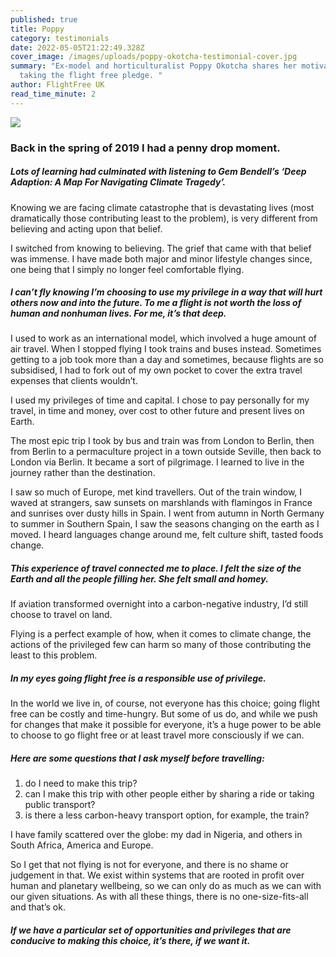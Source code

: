 ```yaml
---
published: true
title: Poppy
category: testimonials
date: 2022-05-05T21:22:49.328Z
cover_image: /images/uploads/poppy-okotcha-testimonial-cover.jpg
summary: "Ex-model and horticulturalist Poppy Okotcha shares her motivations for
  taking the flight free pledge. "
author: FlightFree UK
read_time_minute: 2
---
```

![](/images/uploads/poppy-testimonial-body.jpg)

### Back in the spring of 2019 I had a penny drop moment.

##### Lots of learning had culminated with listening to Gem Bendell’s ‘Deep Adaption: A Map For Navigating Climate Tragedy’.

Knowing we are facing climate catastrophe that is devastating lives (most dramatically those contributing least to the problem), is very different from believing and acting upon that belief. 

I switched from knowing to believing. The grief that came with that belief was immense. I have made both major and minor lifestyle changes since, one being that I simply no longer feel comfortable flying.

##### I can’t fly knowing I’m choosing to use my privilege in a way that will hurt others now and into the future. To me a flight is not worth the loss of human and nonhuman lives. For me, it’s that deep.

I used to work as an international model, which involved a huge amount of air travel. When I stopped flying I took trains and buses instead. Sometimes getting to a job took more than a day and sometimes, because flights are so subsidised, I had to fork out of my own pocket to cover the extra travel expenses that clients wouldn’t.

I used my privileges of time and capital. I chose to pay personally for my travel, in time and money, over cost to other future and present lives on Earth.

The most epic trip I took by bus and train was from London to Berlin, then from Berlin to a permaculture project in a town outside Seville, then back to London via Berlin. It became a sort of pilgrimage. I learned to live in the journey rather than the destination. 

I saw so much of Europe, met kind travellers. Out of the train window, I waved at strangers, saw sunsets on marshlands with flamingos in France and sunrises over dusty hills in Spain. I went from autumn in North Germany to summer in Southern Spain, I saw the seasons changing on the earth as I moved. I heard languages change around me, felt culture shift, tasted foods change. 

##### This experience of travel connected me to place. I felt the size of the Earth and all the people filling her. She felt small and homey.

If aviation transformed overnight into a carbon-negative industry, I’d still choose to travel on land.

Flying is a perfect example of how, when it comes to climate change, the actions of the privileged few can harm so many of those contributing the least to this problem.

##### In my eyes going flight free is a responsible use of privilege. 

In the world we live in, of course, not everyone has this choice; going flight free can be costly and time-hungry. But some of us do, and while we push for changes that make it possible for everyone, it’s a huge power to be able to choose to go flight free or at least travel more consciously if we can.

##### Here are some questions that I ask myself before travelling:

1. do I need to make this trip?
2. can I make this trip with other people either by sharing a ride or taking public transport?
3. is there a less carbon-heavy transport option, for example, the train?

I have family scattered over the globe: my dad in Nigeria, and others in South Africa, America and Europe. 

So I get that not flying is not for everyone, and there is no shame or judgement in that. We exist within systems that are rooted in profit over human and planetary wellbeing, so we can only do as much as we can with our given situations. As with all these things, there is no one-size-fits-all and that’s ok.

##### If we have a particular set of opportunities and privileges that are conducive to making this choice, it’s there, if we want it.